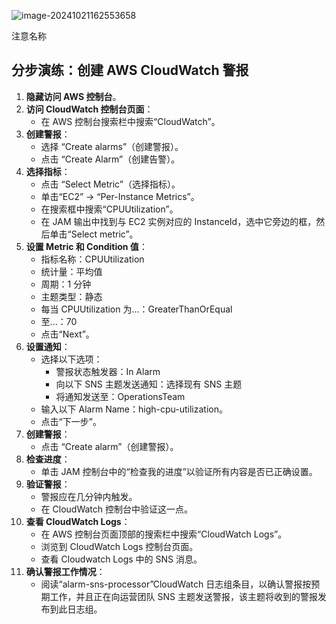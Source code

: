 ![image-20241021162553658](./img/image-20241021162553658.png)







注意名称





## 分步演练：创建 AWS CloudWatch 警报

1. **隐藏访问 AWS 控制台**。
2. **访问 CloudWatch 控制台页面**：
   - 在 AWS 控制台搜索栏中搜索“CloudWatch”。
3. **创建警报**：
   - 选择 “Create alarms”（创建警报）。
   - 点击 “Create Alarm”（创建告警）。
4. **选择指标**：
   - 点击 “Select Metric”（选择指标）。
   - 单击“EC2” -> “Per-Instance Metrics”。
   - 在搜索框中搜索“CPUUtilization”。
   - 在 JAM 输出中找到与 EC2 实例对应的 InstanceId，选中它旁边的框，然后单击“Select metric”。
5. **设置 Metric 和 Condition 值**：
   - 指标名称：CPUUtilization
   - 统计量：平均值
   - 周期：1 分钟
   - 主题类型：静态
   - 每当 CPUUtilization 为...：GreaterThanOrEqual
   - 至...：70
   - 点击“Next”。
6. **设置通知**：
   - 选择以下选项：
     - 警报状态触发器：In Alarm
     - 向以下 SNS 主题发送通知：选择现有 SNS 主题
     - 将通知发送至：OperationsTeam
   - 输入以下 Alarm Name：high-cpu-utilization。
   - 点击“下一步”。
7. **创建警报**：
   - 点击 “Create alarm”（创建警报）。
8. **检查进度**：
   - 单击 JAM 控制台中的“检查我的进度”以验证所有内容是否已正确设置。
9. **验证警报**：
   - 警报应在几分钟内触发。
   - 在 CloudWatch 控制台中验证这一点。
10. **查看 CloudWatch Logs**：
    - 在 AWS 控制台页面顶部的搜索栏中搜索“CloudWatch Logs”。
    - 浏览到 CloudWatch Logs 控制台页面。
    - 查看 Cloudwatch Logs 中的 SNS 消息。
11. **确认警报工作情况**：
    - 阅读“alarm-sns-processor”CloudWatch 日志组条目，以确认警报按预期工作，并且正在向运营团队 SNS 主题发送警报，该主题将收到的警报发布到此日志组。





